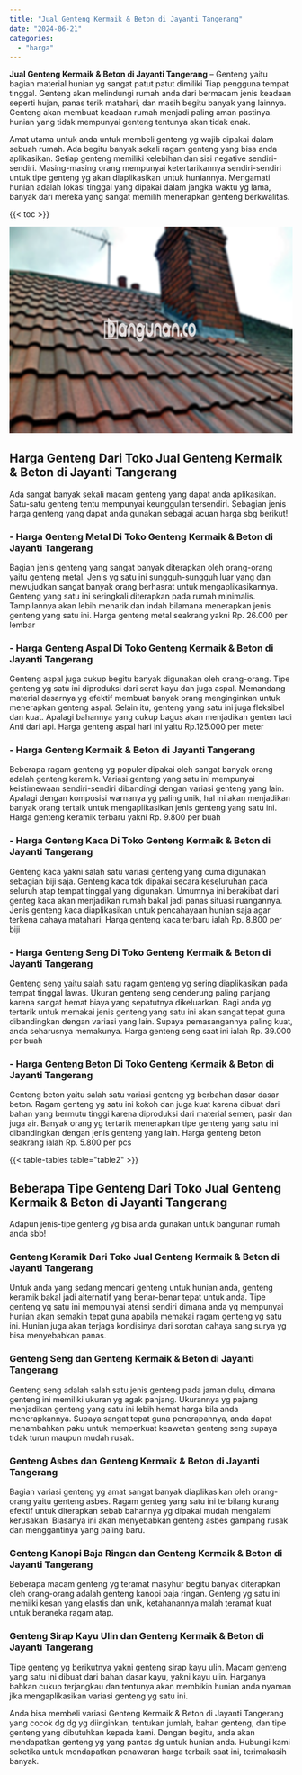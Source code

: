 ```yaml
---
title: "Jual Genteng Kermaik & Beton di Jayanti Tangerang"
date: "2024-06-21"
categories: 
  - "harga"
---
```


**Jual Genteng Kermaik & Beton di Jayanti Tangerang** – Genteng yaitu bagian material hunian yg sangat patut patut dimiliki Tiap pengguna tempat tinggal. Genteng akan melindungi rumah anda dari bermacam jenis keadaan seperti hujan, panas terik matahari, dan masih begitu banyak yang lainnya. Genteng akan membuat keadaan rumah menjadi paling aman pastinya. hunian yang tidak mempunyai genteng tentunya akan tidak enak.

Amat utama untuk anda untuk membeli genteng yg wajib dipakai dalam sebuah rumah. Ada begitu banyak sekali ragam genteng yang bisa anda aplikasikan. Setiap genteng memiliki kelebihan dan sisi negative sendiri-sendiri. Masing-masing orang mempunyai ketertarikannya sendiri-sendiri untuk tipe genteng yg akan diaplikasikan untuk huniannya. Mengamati hunian adalah lokasi tinggal yang dipakai dalam jangka waktu yg lama, banyak dari mereka yang sangat memilih menerapkan genteng berkwalitas.

{{< toc >}}

![Jual Genteng Kermaik & Beton di Jayanti Tangerang](/images/genteng-minimalis-murah24.png)

## Harga Genteng Dari Toko Jual Genteng Kermaik & Beton di Jayanti Tangerang

Ada sangat banyak sekali macam genteng yang dapat anda aplikasikan. Satu-satu genteng tentu mempunyai keunggulan tersendiri. Sebagian jenis harga genteng yang dapat anda gunakan sebagai acuan harga sbg berikut!

### \- Harga Genteng Metal Di Toko Genteng Kermaik & Beton di Jayanti Tangerang

Bagian jenis genteng yang sangat banyak diterapkan oleh orang-orang yaitu genteng metal. Jenis yg satu ini sungguh-sungguh luar yang dan mewujudkan sangat banyak orang berhasrat untuk mengaplikasikannya. Genteng yang satu ini seringkali diterapkan pada rumah minimalis. Tampilannya akan lebih menarik dan indah bilamana menerapkan jenis genteng yang satu ini. Harga genteng metal seakrang yakni Rp. 26.000 per lembar

### \- Harga Genteng Aspal Di Toko Genteng Kermaik & Beton di Jayanti Tangerang

Genteng aspal juga cukup begitu banyak digunakan oleh orang-orang. Tipe genteng yg satu ini diproduksi dari serat kayu dan juga aspal. Memandang material dasarnya yg efektif membuat banyak orang menginginkan untuk menerapkan genteng aspal. Selain itu, genteng yang satu ini juga fleksibel dan kuat. Apalagi bahannya yang cukup bagus akan menjadikan genten tadi Anti dari api. Harga genteng aspal hari ini yaitu Rp.125.000 per meter

### \- Harga Genteng Kermaik & Beton di Jayanti Tangerang

Beberapa ragam genteng yg populer dipakai oleh sangat banyak orang adalah genteng keramik. Variasi genteng yang satu ini mempunyai keistimewaan sendiri-sendiri dibandingi dengan variasi genteng yang lain. Apalagi dengan komposisi warnanya yg paling unik, hal ini akan menjadikan banyak orang tertaik untuk mengaplikasikan jenis genteng yang satu ini. Harga genteng keramik terbaru yakni Rp. 9.800 per buah

### \- Harga Genteng Kaca Di Toko Genteng Kermaik & Beton di Jayanti Tangerang

Genteng kaca yakni salah satu variasi genteng yang cuma digunakan sebagian biji saja. Genteng kaca tdk dipakai secara keseluruhan pada seluruh atap tempat tinggal yang digunakan. Umumnya ini berakibat dari genteg kaca akan menjadikan rumah bakal jadi panas situasi ruangannya. Jenis genteng kaca diaplikasikan untuk pencahayaan hunian saja agar terkena cahaya matahari. Harga genteng kaca terbaru ialah Rp. 8.800 per biji

### \- Harga Genteng Seng Di Toko Genteng Kermaik & Beton di Jayanti Tangerang

Genteng seng yaitu salah satu ragam genteng yg sering diaplikasikan pada tempat tinggal lawas. Ukuran genteng seng cenderung paling panjang karena sangat hemat biaya yang sepatutnya dikeluarkan. Bagi anda yg tertarik untuk memakai jenis genteng yang satu ini akan sangat tepat guna dibandingkan dengan variasi yang lain. Supaya pemasangannya paling kuat, anda seharusnya memakunya. Harga genteng seng saat ini ialah Rp. 39.000 per buah

### \- Harga Genteng Beton Di Toko Genteng Kermaik & Beton di Jayanti Tangerang

Genteng beton yaitu salah satu variasi genteng yg berbahan dasar dasar beton. Ragam genteng yg satu ini kokoh dan juga kuat karena dibuat dari bahan yang bermutu tinggi karena diproduksi dari material semen, pasir dan juga air. Banyak orang yg tertarik menerapkan tipe genteng yang satu ini dibandingkan dengan jenis genteng yang lain. Harga genteng beton seakrang ialah Rp. 5.800 per pcs

{{< table-tables table="table2" >}}

## Beberapa Tipe Genteng Dari Toko Jual Genteng Kermaik & Beton di Jayanti Tangerang

Adapun jenis-tipe genteng yg bisa anda gunakan untuk bangunan rumah anda sbb!

### Genteng Keramik Dari Toko Jual Genteng Kermaik & Beton di Jayanti Tangerang

Untuk anda yang sedang mencari genteng untuk hunian anda, genteng keramik bakal jadi alternatif yang benar-benar tepat untuk anda. Tipe genteng yg satu ini mempunyai atensi sendiri dimana anda yg mempunyai hunian akan semakin tepat guna apabila memakai ragam genteng yg satu ini. Hunian juga akan terjaga kondisinya dari sorotan cahaya sang surya yg bisa menyebabkan panas.

### Genteng Seng dan Genteng Kermaik & Beton di Jayanti Tangerang

Genteng seng adalah salah satu jenis genteng pada jaman dulu, dimana genteng ini memiliki ukuran yg agak panjang. Ukurannya yg pajang menjadikan genteng yang satu ini lebih hemat harga bila anda menerapkannya. Supaya sangat tepat guna penerapannya, anda dapat menambahkan paku untuk memperkuat keawetan genteng seng supaya tidak turun maupun mudah rusak.

### Genteng Asbes dan Genteng Kermaik & Beton di Jayanti Tangerang

Bagian variasi genteng yg amat sangat banyak diaplikasikan oleh orang-orang yaitu genteng asbes. Ragam genteg yang satu ini terbilang kurang efektif untuk diterapkan sebab bahannya yg dipakai mudah mengalami kerusakan. Biasanya ini akan menyebabkan genteng asbes gampang rusak dan menggantinya yang paling baru.

### Genteng Kanopi Baja Ringan dan Genteng Kermaik & Beton di Jayanti Tangerang

Beberapa macam genteng yg teramat masyhur begitu banyak diterapkan oleh orang-orang adalah genteng kanopi baja ringan. Genteng yg satu ini memiiki kesan yang elastis dan unik, ketahanannya malah teramat kuat untuk beraneka ragam atap.

### Genteng Sirap Kayu Ulin dan Genteng Kermaik & Beton di Jayanti Tangerang

Tipe genteng yg berikutnya yakni genteng sirap kayu ulin. Macam genteng yang satu ini dibuat dari bahan dasar kayu, yakni kayu ulin. Harganya bahkan cukup terjangkau dan tentunya akan membikin hunian anda nyaman jika mengaplikasikan variasi genteng yg satu ini.

Anda bisa membeli variasi Genteng Kermaik & Beton di Jayanti Tangerang yang cocok dg dg yg diinginkan, tentukan jumlah, bahan genteng, dan tipe genteng yang dibutuhkan kepada kami. Dengan begitu, anda akan mendapatkan genteng yg yang pantas dg untuk hunian anda. Hubungi kami seketika untuk mendapatkan penawaran harga terbaik saat ini, terimakasih banyak.
